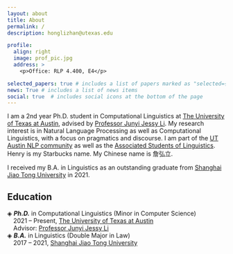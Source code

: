 ```yaml
---
layout: about
title: About
permalink: /
description: honglizhan@utexas.edu

profile:
  align: right
  image: prof_pic.jpg
  address: >
    <p>Office: RLP 4.400, E4</p>

selected_papers: true # includes a list of papers marked as "selected={true}"
news: True # includes a list of news items
social: true  # includes social icons at the bottom of the page
---
```


I am a 2nd year Ph.D. student in Computational Linguistics at <a href="https://www.utexas.edu/">The University of Texas at Austin</a>, advised by <a href="https://jessyli.com/">Professor Junyi Jessy Li</a>. My research interest is in Natural Language Processing as well as Computational Linguistics, with a focus on pragmatics and discourse. I am part of the <a href="https://www.nlp.utexas.edu/">UT Austin NLP community</a> as well as the <a href="https://asol.ling.utexas.edu/">Associated Students of Linguistics</a>. Henry is my Starbucks name. My Chinese name is 詹弘立.

I received my B.A. in Linguistics as an outstanding graduate from <a href="https://en.sjtu.edu.cn/">Shanghai Jiao Tong University</a> in 2021.

<h2>Education</h2>

&#9672; <b><i>Ph.D.</i></b> in Computational Linguistics (Minor in Computer Science)<br>
&emsp;2021 &#8211; Present, <a href="https://www.utexas.edu/">The University of Texas at Austin</a><br>
&emsp;Advisor: <a href="https://jessyli.com/">Professor Junyi Jessy Li</a><br>
&#9672; <b><i>B.A.</i></b> in Linguistics (Double Major in Law)<br>
&emsp;2017 &#8211; 2021, <a href="https://en.sjtu.edu.cn/">Shanghai Jiao Tong University</a>